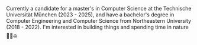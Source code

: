 Currently a candidate for a master's in Computer Science at the Technische Universität München (2023 - 2025), and have a bachelor's degree in Computer Engineering and Computer Science from Northeastern University (2018 - 2022). I'm interested in building things and spending time in nature 🎿🏃⛵️
<!--
**ddritzenhoff/ddritzenhoff** is a ✨ _special_ ✨ repository because its `README.md` (this file) appears on your GitHub profile.

Here are some ideas to get you started:

- 🔭 I’m currently working on ...
- 🌱 I’m currently learning ...
- 👯 I’m looking to collaborate on ...
- 🤔 I’m looking for help with ...
- 💬 Ask me about ...
- 📫 How to reach me: ...
- 😄 Pronouns: ...
- ⚡ Fun fact: ...
-->
